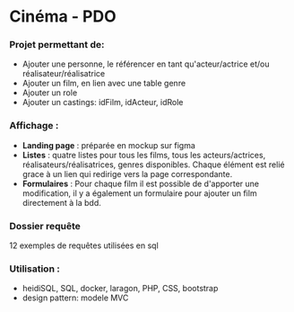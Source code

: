 # Cinéma - PDO

### Projet permettant de:
- Ajouter une personne, le référencer en tant qu'acteur/actrice et/ou réalisateur/réalisatrice
- Ajouter un film, en lien avec une table genre
- Ajouter un role
- Ajouter un castings: idFilm, idActeur, idRole 


### Affichage :
 - **Landing page** : préparée en mockup sur figma
 - **Listes** : quatre listes pour tous les films, tous les acteurs/actrices, réalisateurs/réalisatrices, genres disponibles. Chaque élément est relié grace à un lien qui redirige vers la page correspondante. 
 - **Formulaires** : Pour chaque film il est possible de d'apporter une modification, il y a également un formulaire pour ajouter un film directement à la bdd.


### Dossier requête  
12 exemples de requêtes utilisées en sql

### Utilisation : 
- heidiSQL, SQL, docker, laragon, PHP, CSS, bootstrap
- design pattern: modele MVC
